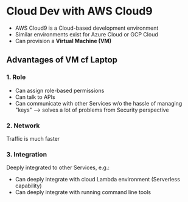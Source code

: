 # Cloud Dev with AWS Cloud9

* AWS Cloud9 is a Cloud-based development environment
* Similar environments exist for Azure Cloud or GCP Cloud
* Can provision a **Virtual Machine (VM)**

## Advantages of VM cf Laptop
### 1. Role
* Can assign role-based permissions
* Can talk to APIs
* Can communicate with other Services w/o the hassle of managing "keys" --> solves a lot of problems from Security perspective

### 2. Network
Traffic is much faster

### 3. Integration
Deeply integrated to other Services, e.g.: 
* Can deeply integrate with cloud Lambda environment (Serverless capability)
* Can deeply integrate with running command line tools